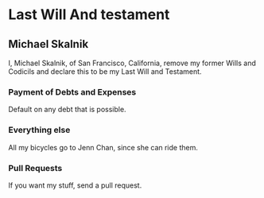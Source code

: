 # Last Will And testament 
## Michael Skalnik

I, Michael Skalnik, of San Francisco, California, remove my former Wills and Codicils and declare this to be my Last Will and Testament.

### Payment of Debts and Expenses

Default on any debt that is possible.

### Everything else

All my bicycles go to Jenn Chan, since she can ride them.

### Pull Requests

If you want my stuff, send a pull request.
